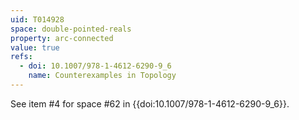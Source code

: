 ```yaml
---
uid: T014928
space: double-pointed-reals
property: arc-connected
value: true
refs:
  - doi: 10.1007/978-1-4612-6290-9_6
    name: Counterexamples in Topology
---
```

See item #4 for space #62 in {{doi:10.1007/978-1-4612-6290-9_6}}.

